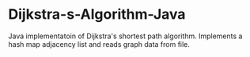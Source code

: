 # Dijkstra-s-Algorithm-Java
Java implementatoin of Dijkstra's shortest path algorithm.
Implements a hash map adjacency list and reads graph data from file.
